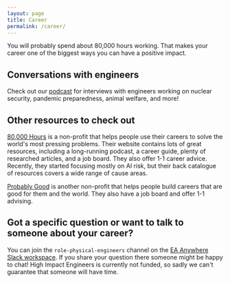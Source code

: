 ```yaml
---
layout: page
title: Career
permalink: /career/
---
```


You will probably spend about 80,000 hours working. That makes your career one of the biggest ways you can have a positive impact.

## Conversations with engineers

Check out our [podcast](https://high-impact-engineers.github.io/podcast/) for interviews with engineers working on nuclear security, pandemic preparedness, animal welfare, and more!

## Other resources to check out

[80,000 Hours](https://80000hours.org/) is a non-profit that helps people use their careers to solve the world's most pressing problems. Their website contains lots of great resources, including a long-running podcast, a career guide, plenty of researched articles, and a job board. They also offer 1-1 career advice. Recently, they started focusing mostly on AI risk, but their back catalogue of resources covers a wide range of cause areas.

[Probably Good](https://probablygood.org/) is another non-profit that helps people build careers that are good for them and the world. They also have a job board and offer 1-1 advising.

## Got a specific question or want to talk to someone about your career?

You can join the `role-physical-engineers` channel on the [EA Anywhere Slack workspace](https://join.slack.com/t/eavirtualmeetupgroup/shared_invite/zt-nnm9fyfp-kPS1R98d~SW5soPRcfegoQ). If you share your question there someone might be happy to chat! High Impact Engineers is currently not funded, so sadly we can't guarantee that someone will have time.
